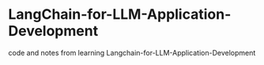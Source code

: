 # LangChain-for-LLM-Application-Development
code and notes from learning Langchain-for-LLM-Application-Development
